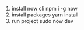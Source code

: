 1. install now cli 
     npm i -g now
2. install packages
    yarn install
3. run project
    sudo now dev
